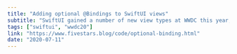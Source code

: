 ```yaml
---
title: "Adding optional @Bindings to SwiftUI views"
subtitle: "SwiftUI gained a number of new view types at WWDC this year, one of them being DisclosureGroup. DisclosureGroup acts like an expandable cell, showing or hiding it's content based on it's disclosure state. One interesting aspect of this view is that it provides a number of initializers, some of which require an isExpanded binding, some of which don't. In other words, this isExpanded binding is optionally passed in when the view is initialized. In this post, Federico Zanetello shows us how we can add optional bindings to SwiftUI views, by creating his own version of the DisclosureGroup view."
tags: ["swiftui", "wwdc20"]
link: "https://www.fivestars.blog/code/optional-binding.html"
date: "2020-07-11"
---
```

